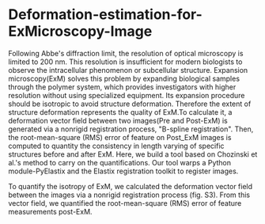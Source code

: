 # Deformation-estimation-for-ExMicroscopy-Image
Following Abbe's diffraction limit, the resolution of optical microscopy is limited to 200 nm.  This resolution is insufficient for modern biologists to observe the intracellular phenomenon or subcellular structure. Expansion microscopy(ExM) solves this problem by expanding biological samples through the polymer system, which provides investigators with higher resolution without using specialized equipment. Its expansion procedure should be isotropic to avoid structure deformation. Therefore the extent of structure deformation represents the quality of ExM.To calculate it, a deformation vector field between two images(Pre and Post-ExM) is generated via a nonrigid registration process, "B-spline registration". Then, the root-mean-square (RMS) error of feature on Post_ExM images is computed to quantity the consistency in length varying of specific structures before and after ExM. Here, we build a tool based on Chozinski et al.'s method to carry on the quantifications. Our tool warps a Python module-PyElastix and the Elastix registration toolkit to register images. 

To quantify the isotropy of ExM, we calculated the deformation vector field between the images via a nonrigid registration process (fig. S3). From this vector field, we quantified the root-mean-square (RMS) error of feature measurements post-ExM. 
